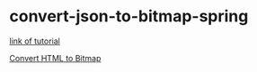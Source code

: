 # convert-json-to-bitmap-spring

[link of tutorial](https://www.youtube.com/watch?v=M1aWWLnygdU)

[Convert HTML to Bitmap](https://www.oodlestechnologies.com/blogs/how-to-convert--html-to-image-and-saving-into-a-file-using-java/)

